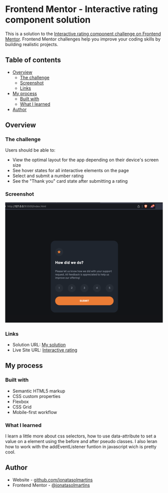 # Frontend Mentor - Interactive rating component solution

This is a solution to the [Interactive rating component challenge on Frontend Mentor](https://www.frontendmentor.io/challenges/interactive-rating-component-koxpeBUmI). Frontend Mentor challenges help you improve your coding skills by building realistic projects. 

## Table of contents

- [Overview](#overview)
  - [The challenge](#the-challenge)
  - [Screenshot](#screenshot)
  - [Links](#links)
- [My process](#my-process)
  - [Built with](#built-with)
  - [What I learned](#what-i-learned)
- [Author](#author)

## Overview

### The challenge

Users should be able to:

- View the optimal layout for the app depending on their device's screen size
- See hover states for all interactive elements on the page
- Select and submit a number rating
- See the "Thank you" card state after submitting a rating

### Screenshot

![](./images/my-solution.png)


### Links

- Solution URL: [My solution](https://www.frontendmentor.io/solutions/responsive-interactive-card-Jkdc1T2x67)
- Live Site URL: [Interactive rating](https://playful-sawine-6b0a49.netlify.app/)

## My process

### Built with

- Semantic HTML5 markup
- CSS custom properties
- Flexbox
- CSS Grid
- Mobile-first workflow


### What I learned

I learn a little more about css selectors, how to use data-attribute to set a value on a element using the before and after pseudo classes.
I also leran how to work with the addEventListener funtion in javascript wich is pretty cool.

## Author

- Website - [github.com/jonatasolmartins](https://github.com/jonatasolmartins)
- Frontend Mentor - [@jonatasolmartins](https://www.frontendmentor.io/profile/jonatasolmartins)


